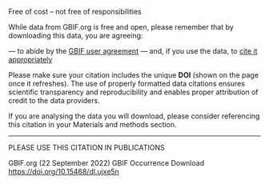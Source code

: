 Free of cost – not free of responsibilities

While data from GBIF.org is free and open, please remember that by downloading this data, you are agreeing:

— to abide by the [GBIF user agreement](https://www.gbif.org/terms/data-user)
— and, if you use the data, to [cite it appropriately](https://www.gbif.org/citation-guidelines)

Please make sure your citation includes the unique **DOI** (shown on the page once it refreshes). The use of properly formatted data citations ensures scientific transparency and reproducibility and enables proper attribution of credit to the data providers.

If you are analysing the data you will download, please consider referencing this citation in your Materials and methods section.

---

PLEASE USE THIS CITATION IN PUBLICATIONS

GBIF.org (22 September 2022) GBIF Occurrence Download  https://doi.org/10.15468/dl.ujxe5n